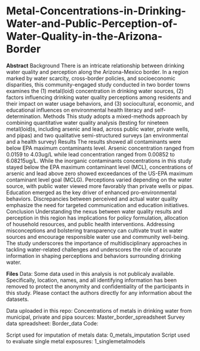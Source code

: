 # Metal-Concentrations-in-Drinking-Water-and-Public-Perception-of-Water-Quality-in-the-Arizona-Border

**Abstract**
Background
There is an intricate relationship between drinking water quality and perception along the Arizona-Mexico border. In a region marked by water scarcity, cross-border policies, and socioeconomic disparities, this community-engaged study conducted in two border towns examines the (1) metal(loid) concentration in drinking water sources, (2) factors influencing drinking water quality perceptions among residents and their impact on water usage behaviors, and (3) sociocultural, economic, and educational influences on environmental health literacy and self-determination.
Methods
This study adopts a mixed-methods approach by combining quantitative water quality analysis (testing for nineteen metal(loid)s, including arsenic and lead, across public water, private wells, and pipas) and two qualitative semi-structured surveys (an environmental and a health survey)
Results
The results showed all contaminants were below EPA maximum contaminants level. Arsenic concentration ranged from 0.0159 to 4.03ug/L while lead concentration ranged from 0.00852 to 6.08215ug/L. While the inorganic contaminants concentrations in this study stayed below the EPA maximum contaminant level (MCL), concentrations of arsenic and lead above zero showed exceedances of the US-EPA maximum contaminant level goal (MCLG).  Perceptions varied depending on the water source, with public water viewed more favorably than private wells or pipas. Education emerged as the key driver of enhanced pro-environmental behaviors. Discrepancies between perceived and actual water quality emphasize the need for targeted communication and education initiatives. 
Conclusion
Understanding the nexus between water quality results and perception in this region has implications for policy formulation, allocation of household resources, and public health interventions. Addressing misconceptions and bolstering transparency can cultivate trust in water sources and encourage responsible water use and community well-being. The study underscores the importance of multidisciplinary approaches in tackling water-related challenges and underscores the role of accurate information in shaping perceptions and behaviors surrounding drinking water.


**Files**
Data: Some data used in this analysis is not publicaly available. Specifically, location, names, and all identifying information has been removed to protect the anonymity and confidentiality of the participants in this study. Please contact the authors directly for any information about the datasets.


Data uploaded in this repo:
Concentrations of metals in drinking water from municipal, private and pipa sources: Master_border_spreadsheet
Survey data spreadsheet: Border_data
Code:

Script used for imputation of metals data: 0_metals_imputation
Script used to evaluate single metal exposures: 1_singlemetalmodels
